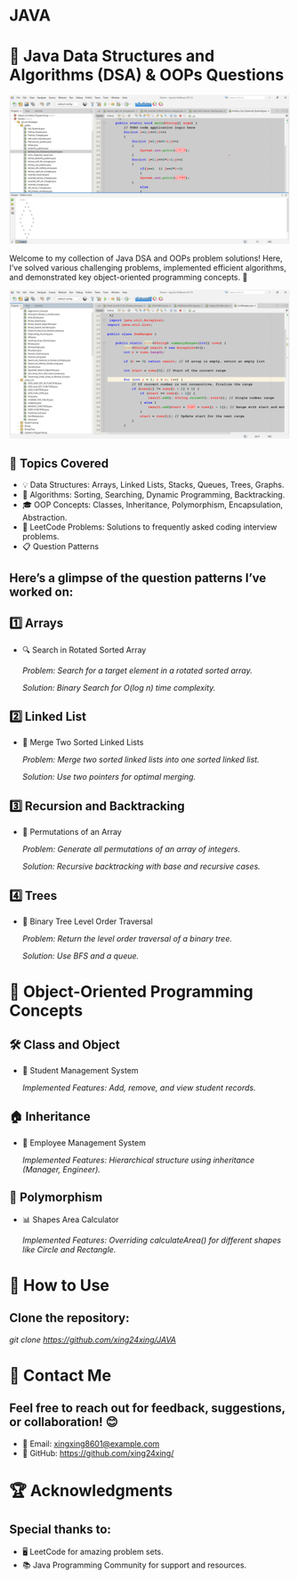 # JAVA
# 🚀 Java Data Structures and Algorithms (DSA) & OOPs Questions

![Description of the Image](DATA_STRUCTURE_AND_ALGORITHM/build/classes/image/Screenshot%202024-12-03%20171644.png)

Welcome to my collection of Java DSA and OOPs problem solutions! Here, I’ve solved various challenging problems, implemented efficient algorithms, and demonstrated key object-oriented programming concepts. 🌟

![Description of the Image](DATA_STRUCTURE_AND_ALGORITHM/build/classes/image/Screenshot%202024-12-03%20171740.png)

## 📖 Topics Covered
 - 💡 Data Structures: Arrays, Linked Lists, Stacks, Queues, Trees, Graphs.
 - 🔢 Algorithms: Sorting, Searching, Dynamic Programming, Backtracking.
 - 🎓 OOP Concepts: Classes, Inheritance, Polymorphism, Encapsulation, Abstraction.
 - 🤔 LeetCode Problems: Solutions to frequently asked coding interview problems.
 - 📋 Question Patterns

## Here’s a glimpse of the question patterns I’ve worked on:

## 1️⃣ Arrays
 - 🔍 Search in Rotated Sorted Array
   
    _Problem: Search for a target element in a rotated sorted array._
   
    _Solution: Binary Search for O(log n) time complexity._
## 2️⃣ Linked List
- 🔗 Merge Two Sorted Linked Lists
  
     _Problem: Merge two sorted linked lists into one sorted linked list._
  
     _Solution: Use two pointers for optimal merging._
## 3️⃣ Recursion and Backtracking
- 📐 Permutations of an Array
  
     _Problem: Generate all permutations of an array of integers._
  
     _Solution: Recursive backtracking with base and recursive cases._
## 4️⃣ Trees
 - 🌳 Binary Tree Level Order Traversal
   
      _Problem: Return the level order traversal of a binary tree._
   
      _Solution: Use BFS and a queue._
   
# 🎯 Object-Oriented Programming Concepts
## 🛠️ Class and Object
- 📝 Student Management System
  
   _Implemented Features: Add, remove, and view student records._
## 🏠 Inheritance
- 🏢 Employee Management System
  
    _Implemented Features: Hierarchical structure using inheritance (Manager, Engineer)._
## 🚀 Polymorphism
- 📊 Shapes Area Calculator

  _Implemented Features: Overriding calculateArea() for different shapes like Circle and Rectangle._

# 🌟 How to Use
## Clone the repository:
*git clone https://github.com/xing24xing/JAVA*

# 💌 Contact Me
## Feel free to reach out for feedback, suggestions, or collaboration! 😊
 - 📧 Email: xingxing8601@example.com
 - 🔗 GitHub: https://github.com/xing24xing/

# 🏆 Acknowledgments
## Special thanks to:
 - 🖥️ LeetCode for amazing problem sets.
 - 📚 Java Programming Community for support and resources.


